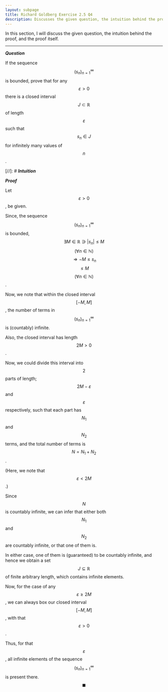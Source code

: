```yaml
---
layout: subpage
title: Richard Goldberg Exercise 2.5 Q4
description: Discusses the given question, the intuition behind the proof, and the proof itself
---
```


In this section, I will discuss the given question, the intuition behind the proof, and the
proof itself.

---

_**Question**_

If the sequence $$(s_n)_{n=1}^\infty$$ is bounded, prove that for any $$\varepsilon > 0$$ there is a
closed interval $$J \subset \mathbb{R}$$ of length $$\varepsilon$$ such that $$s_n \in J$$ for
infinitely many values of $$n$$.

[//]: # _**Intuition**_

_**Proof**_

Let $$\varepsilon > 0$$, be given.

Since, the sequence $$(s_n)_{n=1}^\infty$$ is bounded,
$$\exists M \in \mathbb{R} \ni \left\lvert s_n \right\rvert \leqslant M$$
$$(\forall n \in \mathbb{N})$$ $$\Longrightarrow -M \leqslant s_n$$
$$\leqslant M$$ $$(\forall n \in \mathbb{N})$$.

Now, we note that within the closed interval $$[-M, M]$$, the number of terms in
$$(s_n)_{n=1}^\infty$$ is (countably) infinite.

Also, the closed interval has length $$2M > 0$$.

Now, we could divide this interval into $$2$$ parts of length; $$2M - \varepsilon$$ and
$$\varepsilon$$ respectively, such that each part has $$N_1$$ and $$N_2$$ terms, and
the total number of terms is $$N = N_1 + N_2$$.

(Here, we note that $$\varepsilon < 2M$$.)

Since $$N$$ is countably infinite, we can infer that either both $$N_1$$ and $$N_2$$ are
countably infinite, or that one of them is.

In either case, one of them is (guaranteed) to be countably infinite, and hence
we obtain a set $$J \subseteq \mathbb{R}$$ of finite arbitrary length, which
contains infinite elements.

Now, for the case of any $$\varepsilon \geqslant 2M$$, we can always box our closed interval $$[-M, M]$$,
with that $$\varepsilon > 0$$.

Thus, for that $$\varepsilon$$, all infinite elements of the sequence $$(s_n)_{n=1}^\infty$$
is present there. $$\blacksquare$$
